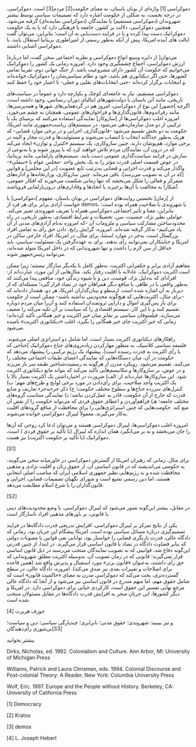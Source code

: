   دموکراسی [1] واژه‌ای از یونان باستان، به معنای حکومت[2] مردم[3] است. دموکراسی، در درجه نخست، به شکلی از حکومت اشاره دارد که تصمیمات سیاسی توسط بیشتر شهروندان (دموکراسی مستقیم) یا نمایندگان (دموکراسی نماینده‌ای) گرفته می‌شود. همچنین دموکراسی، دلالت بر کشور، جامعه یا فرهنگی دارد که یا به یک حکومت دموکراتیک دست پیدا کرده و یا در فرایند دست‌یابی به آن است؛ بنابراین، می‌توان گفت ایالت های آینده امریکا، پیش از آنکه به‌طور رسمی از امپراطوری بریتانیا استقلال یابند، با دموکراسی آشنایی داشتند.

 ]می‌توان[ از دایره وسیع انواع دموکراسی و نظریه اجتماعی سخن گفت، اما دربارة ارزش دموکراسی، اجماع چشمگیری وجود دارد. امروزه زمانی یک کشور را دموکراتیک می‌خوانیم که حکومت آن کشور دارای مشروعیت باشد. از جنگ جهانی دوم، تقریباً تمامی کشورها، حتی اگر دیکتاتوری هم باشد، خود و نظام سیاسی‌شان را دموکراتیک خوانده‌اند و انتخابات برگزار کرده‌اند -حتی انتخابات‌های تقلبی و جعلی- تا اعتبار خود را حفظ کنند.

دموکراسی مستقیم، نیاز به جامعه‌ای کوچک و یکپارچه دارد و عموماً در سیاست‌های تاریخی، مانند آتن باستان یا دولت‌شهرهای ایتالیای دوران رنسانس، وجود داشته است، اگرچه ]حضور[ این نوع از دموکراسی، امروز هم در گردهمایی‌های شهرها و همه‌پرسی‌ها، مانند رفراندوم‌ها، قانون‌گذاری‌ها و فراخوان‌های عمومی، همچنان به چشم می‌خورد. امروزه اغلب دموکراسی‌ها از ]سازوکار[ نمایندگی استفاده می‌کنند که برمبنای یک یا ترکیبی از دو مدل سازمان‌دهی می‌شود. در سیستم‌های ریاست‌جمهوری مانند امریکا، حکومت به دو بخش تقسیم می‌شود -قانون‌گذاری، اجرایی و در برخی موارد قضایی- که هریک به‌طور جداگانه انتخاب یا انتصاب می‌شوند و مسئولیت‌ها و قدرت مجاز و البته در برخی موارد، هم‌پوشان دارند. چنین سازوکاری، یک سیستم «کنترل و توازن» ایجاد می‌کند که در درون آن، نمایندگان مردم تلاش خواهند کرد که یا پیروز شوند و یا به‌نوعی از سازش در فرایند سیاست‌گذاری عمومی دست یابند. سیستم‌های پارلمانی، مانند بریتانیا، در عوض قسمت اصلی قدرت مؤثر را به یک بخش واحد -مجلس عوام یا «سفلی»- واگذار می‌کند و قدرت اجرایی و قضایی به‌ترتیب تابع عضویت [در این مجلس] و قوانین [که در آن به تصویب می‌رسد]، باقی می‌ماند. چنین سازوکاری، وزارتخانه‌ها و اداره‌های متمرکز و فعالی را شکل می‌بخشد که تنها زمانی شکست می‌خورند که افکار عمومی، آشکارا به مخالفت با آن‌ها برخیزند یا اتحادها و وفاداری‌های درون‌پارلمانی فروپاشند.

از ]زمان[ نخستین روایت‌های دموکراسی در یونان باستان، مفهوم ]دموکراسی[ با خواست آزادی برابر برای هر فرد از demos، یا شهروندی با صلاحیت همراه بوده است؛ بنابراین، معنا و تأثیر اجتماعی دموکراسی همراه با تعریف شهروندی تغییر می‌کند. عواملی نظیر نژاد، جنسیت، سن، تحصیلات و شرایط اقتصادی، به‌طور تاریخی، در راه محدودساختن مشارکت سیاسی و ملزومات آن -که امروزه به‌نام آزادی‌های مدنی از آن یاد می‌کنیم- به‌کار گرفته شده‌اند. امروزه، گرایش رایج، دادن حق رأی به تمامی افراد بزرگسال است، به‌جز در موارد استثنا، برای مثال، در امریکا، افراد خارجی ساکن در امریکا و جنایتکاران نمی‌توانند رأی بدهند، برای به عهده‌گرفتن یک مسئولیت سیاسی، باید حداقل از سن لازم را داشت و تنها شهروندانی که در داخل امریکا متولد شده‌اند، می‌توانند رئیس‌جمهور شوند.

مفاهیم آزادی برابر و حکمرانی اکثریت، به‌طور کامل با یکدیگر سازگار نیستند؛ زیرا ممکن است اکثریت دموکراتیک، عادلانه با اقلیت رفتار نکند. مثال‌هایی از این مورد، عبارت‌اند از: افرادای که به‌دلیل نژاد، قومیت، دین و یا شیوه زندگی خود، منافعی پیدا می‌کنند که به‌طور واقعی یا در ظاهر، با منافع دیگر همراهان خود در تضاد قرار گیرد؛ مسئله‌ای که از دیرباز به آن اشاره شده است. ارسطو و بینان‌گذاران امریکا، هر دو، هشدار داده‌اند که -برای مثال، اکثریت‌هایی که هیچ‌گونه محدودیتی نداشته باشند- ممکن است از حکومت برای باز پس‌گیری اموال و دارایی ثروتمندان استفاده کنند و آن‌را میان مردم دوباره تقسیم کنند و با این کار، سیستم اقتصادی را که سیاست بر آن تکیه می‌کند را ضعیف می‌سازند. فیلسوفان سیاسی بر تمایز میان خیر اکثریت و خیر همگانی تأکید کرده‌اند؛ زمانی که خیر اکثریت جای خیر همگانی را بگیرد، اغلب «دیکتاتوری اکثریت» نامیده می‌شود.

راهکارهای دیکتاتوری اکثریت بسیار است، اما شامل دو استراتژی اصلی می‌شوند. فلسفه سیاسی کلاسیک، به منظور مهارکردن زیاده‌روی‌های جناح دموکراتیک ]جناحی که با رأی اکثریت به قدرت رسیده است[، پیشنهاد یک رژیم ترکیبی را پیشنهاد می‌دهد که حکومت در آن، میان دستگاه‌هایی که نمایندگی اعضای طبقات اجتماعی مختلف را می‌کنند، تقسیم می‌شود. رویکرد مدرن از هرگونه به رسمیت‌شناختن طبقه سر باز می‌زند و در عوض، بر سازوکارها و مکانیسم‌هایی تأکید می‌کند که بتواند مانع دیکتاتوری اکثریت شود. این سازوکارها عبارت‌اند از: الف) ضرورت در اختیارداشتن یک اکثریت بسیار بالا یا یک اکثریت واجد صلاحیت، برای رأی‌دادن در مورد برخی لوایح و طرح‌های مهم؛ ب) کنترل‌های سرزده جناح‌ها و سطوح مختلف حکومت؛ ج) ذکر جزء‌به‌جزء تعاریف و منابع قدرت که خارج از آن حکومت، قادر به عمل‌کردن نباشد؛ د) نمایندگی متناسب گروه‌های مختلف جامعه؛ هـ) فراهم‌آوردن و اعطای حقوق فردی که می‌تواند حکومت را از نقض آن منع کند. حکومت‌هایی که چنین استراتژی‌هایی را برای محافظت از منافع گروه‌های اقلیت به‌کار می‌گیرند، معمولاً لیبرال دموکراسی خوانده می‌شوند.

 امروزه اغلب دموکراسی‌ها، لیبرال دموکراسی هستند و می‌توان ادعا کرد روحی که آن‌ها را جان می‌بخشد و به بر می‌انگیزد همان اندازه که لیبرال (با تأکید بر حقوق فردی ) است، دموکراتیک (با تأکید بر حکومت اکثریت) نیز هست.

[S1]

برای مثال، زمانی که رهبران امریکا از گسترش دموکراسی در خاورمیانه سخن می‌گویند، به حکومتی می‌اندیشند که در قانون اساسی آن، از حقوق زنان و اقلیت نژادی و مذهبی محافظت شده و نه رژیم‌هایی نظیر جمهوری اسلامی ایران که مناصب اصلی انتخابی هستند، اما دین رسمی تشیع است و شورای نگهبان تصمیمات قضایی، اجرایی و قانون‌گذاران را با شرع اسلام مطابقت می‌دهد.

[S2]

در مقابل، بیشتر این‌گونه تصور می‌شود که لیبرال دموکراسی، با وضع محدودیت‌های دینی یا قانونی، بر باورهای مذهبی افراد ناسازگار است.

یکی از نتایج تمرکز بر لیبرال دموکراسی، افزایش تدریجی قدرت دادگاه‌ها در فرایند تصمیم‌گیری دربارة مسائل سیاسی بوده است. امریکا پیشگام این جریان بود، زمانی که دادگاه عالی، قدرت بازنگری قضایی را خواستار بود، توانایی نفی قوانین یا مصوبات دولتی که بنابر قضاوت دادگاه در تضاد با قانون اساسی قرار می‌گیرند. در ابتدا، از چنین قدرتی این‌گونه دفاع شد، قوانینی که به تصویب نمایندگان منتخب می‌رسند در ذیل قانون اساسی قرار نمی‌گیرند؛ قانونی که در زمان تصویب آن، به‌وسیله اکثریت مطلق شهروندانی که حق رأی داشتند، به‌عنوان «قانون برتر» مورد استقبال و پذیرش واقع شد (همین قاعده برای اصلاحات و تغییرات بعدی نیز صدق می‌کند). امروزه، دادگاه عالی، در سطح گسترده‌تری، بحث می‌کند که دموکراسی مدرن به معنای «حاکمیت قانون» است که شامل حقوق مهم، اما مبهم مندرج در قانون اساسی نیز می‌شود و از آنجا که دادگاه عالی مرجع نهایی تفسیر این حقوق است، کارکردی حیاتی برای دموکراسی دارد. در امریکا و دیگر کشورها، این جریان منجر به افزایش قدرت دادگاه‌ها در مقابل مسئولان منتخب شده است.

جوزف هربرت [4]

و نیز ببینید: شهروندی؛ حقوق مدنی؛ نابرابری؛ چندپارگی سیاسی؛ دین و سیاست؛ بی‌شوری رأی‌دهندگان[S3]

بیشتر بخوانید

Dirks, Nicholas, ed. 1992. Colonialism and Culture. Ann Arbor, MI: University of Michigan Press

Williams, Patrick and Laura Chrisman, eds. 1994. Colonial Discourse and Post-colonial Theory: A Reader. New York: Columbia University Press

Wolf, Eric. 1997. Europe and the People without History. Berkeley, CA: University of California Press

[1] Democracy

 [2] Kratos

[3] demos

[4] L. Joseph Hebert

 

 

 

  


 